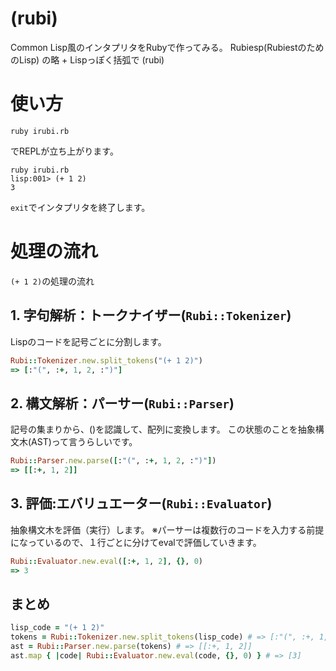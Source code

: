 # (rubi)
Common Lisp風のインタプリタをRubyで作ってみる。
Rubiesp(RubiestのためのLisp) の略 + Lispっぽく括弧で (rubi)

# 使い方
```
ruby irubi.rb
```
でREPLが立ち上がります。

```
ruby irubi.rb
lisp:001> (+ 1 2)
3
```

```exit```でインタプリタを終了します。

# 処理の流れ
```(+ 1 2)```の処理の流れ

## 1. 字句解析：トークナイザー(```Rubi::Tokenizer```)
Lispのコードを記号ごとに分割します。
```rb
Rubi::Tokenizer.new.split_tokens("(+ 1 2)")
=> [:"(", :+, 1, 2, :")"]
```

## 2. 構文解析：パーサー(```Rubi::Parser```)
記号の集まりから、()を認識して、配列に変換します。
この状態のことを抽象構文木(AST)って言うらしいです。
```rb
Rubi::Parser.new.parse([:"(", :+, 1, 2, :")"])
=> [[:+, 1, 2]]
```

## 3. 評価:エバリュエーター(```Rubi::Evaluator```)
抽象構文木を評価（実行）します。
※パーサーは複数行のコードを入力する前提になっているので、１行ごとに分けてevalで評価していきます。
```rb
Rubi::Evaluator.new.eval([:+, 1, 2], {}, 0)
=> 3
```

## まとめ
```rb
lisp_code = "(+ 1 2)"
tokens = Rubi::Tokenizer.new.split_tokens(lisp_code) # => [:"(", :+, 1, 2, :")"]
ast = Rubi::Parser.new.parse(tokens) # => [[:+, 1, 2]]
ast.map { |code| Rubi::Evaluator.new.eval(code, {}, 0) } # => [3]
```

